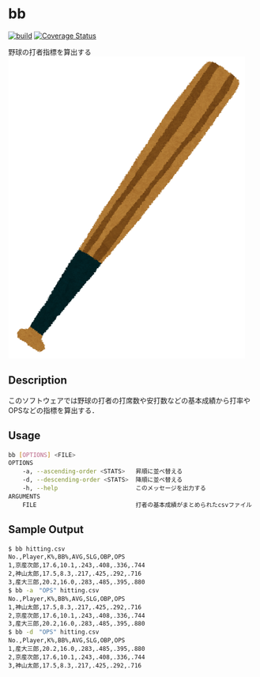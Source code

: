 # bb

[![build](https://github.com/rmnsym/bb/actions/workflows/build.yaml/badge.svg)](https://github.com/rmnsym/bb/actions/workflows/build.yaml)
[![Coverage Status](https://coveralls.io/repos/github/rmnsym/bb/badge.svg?branch=main)](https://coveralls.io/github/rmnsym/bb?branch=main)

野球の打者指標を算出する
![baseball_logo](sport_baseball_bat.png)

## Description
このソフトウェアでは野球の打者の打席数や安打数などの基本成績から打率やOPSなどの指標を算出する．

## Usage
```sh
bb [OPTIONS] <FILE>
OPTIONS
    -a, --ascending-order <STATS>   昇順に並べ替える
    -d, --descending-order <STATS>  降順に並べ替える
    -h, --help                      このメッセージを出力する
ARGUMENTS
    FILE                            打者の基本成績がまとめられたcsvファイル
```

## Sample Output
```sh
$ bb hitting.csv                     
No.,Player,K%,BB%,AVG,SLG,OBP,OPS
1,京産次郎,17.6,10.1,.243,.408,.336,.744
2,神山太郎,17.5,8.3,.217,.425,.292,.716
3,産大三郎,20.2,16.0,.283,.485,.395,.880
$ bb -a　"OPS" hitting.csv
No.,Player,K%,BB%,AVG,SLG,OBP,OPS
1,神山太郎,17.5,8.3,.217,.425,.292,.716
2,京産次郎,17.6,10.1,.243,.408,.336,.744
3,産大三郎,20.2,16.0,.283,.485,.395,.880
$ bb -d　"OPS" hitting.csv
No.,Player,K%,BB%,AVG,SLG,OBP,OPS
1,産大三郎,20.2,16.0,.283,.485,.395,.880
2,京産次郎,17.6,10.1,.243,.408,.336,.744
3,神山太郎,17.5,8.3,.217,.425,.292,.716
```
